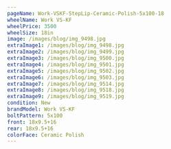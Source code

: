 ```yaml
---
pageName: Work-VSKF-StepLip-Ceramic-Polish-5x100-18
wheelName: Work VS-KF
wheelPrice: 3500
wheelSize: 18in
image: /images/blog/img_9498.jpg
extraImage1: /images/blog/img_9498.jpg
extraImage2: /images/blog/img_9499.jpg
extraImage3: /images/blog/img_9500.jpg
extraImage4: /images/blog/img_9501.jpg
extraImage5: /images/blog/img_9502.jpg
extraImage6: /images/blog/img_9503.jpg
extraImage7: /images/blog/img_9514.jpg
extraImage8: /images/blog/img_9518.jpg
extraImage9: /images/blog/img_9519.jpg
condition: New
brandModel: Work VS-KF
boltPattern: 5x100
front: 18x9.5+16
rear: 18x9.5+16
colorFace: Ceramic Polish
---
```

